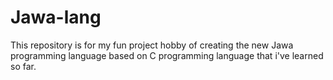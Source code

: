 # Jawa-lang
This repository is for my fun project hobby of creating the new Jawa programming language based on C programming language that i've learned so far.
